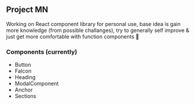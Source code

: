 ## Project MN
Working on React component library for personal use, base idea is gain more knowledge (from possible challanges), try to generally self improve & just get more comfortable with function components 🙂

### Components (currently)
- Button
- FaIcon
- Heading
- ModalComponent
- Anchor
- Sections